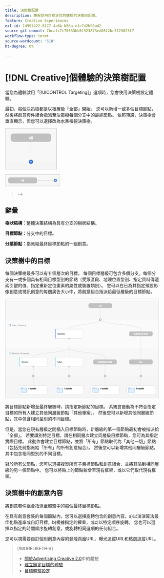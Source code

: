 ```yaml
---
title: 決策樹配置
description: 瞭解使用目標定位的體驗的決策樹配置。
feature: Creative Experiences
exl-id: 1d997422-8177-4a6b-b56a-e1c742b96ad2
source-git-commit: 7bcafc7c70333bb6f523873ed08f2bc5123823f7
workflow-type: tm+mt
source-wordcount: '518'
ht-degree: 0%

---
```


# [!DNL Creative]個體驗的決策樹配置

當您為體驗啟用「[!UICONTROL Targeting]」選項時，您會使用決策樹設定體驗。

最初，每個決策樹都是以根層級「全部」開始。 您可以新增一或多個目標節點，然後將創意套件組合指派至決策樹每個分支中的最終節點。 依照預設，決策樹會垂直顯示，但您可以選擇改為水準檢視決策樹。

![沒有目標的垂直決策樹範例](/help/creative/assets/experience-decision-tree-no-targets.png "沒有目標的垂直決策樹範例")

![沒有目標的水準決策樹範例](/help/creative/assets/experience-decision-tree-no-targets-horizontal.png "沒有目標的水準決策樹範例")

<!--
>[!NOTE]
>
>You can optionally assign creative bundles to the root level, without targets. However, the [XXXX workflow](experience-create-no-targeting.md) XXXXX is better XXX.<!-- Explain the diff and why to choose the other option. -->
>-->

## 辭彙

**樹狀結構：**&#x200B;整體決策結構為具有分支的樹狀結構。

**目標節點：**&#x200B;分支中的目標。

**分葉節點：**&#x200B;指派給最終目標節點的一組創意。

## 決策樹中的目標

每個決策樹最多可以有五個層次的目標。 每個目標層級可包含多個分支，每個分支有一或多個具有相同目標型別的節點（受眾區段、地理位置型別、指定資料傳遞索引鍵的值、指定重新定位畫素的屬性或裝置類別）。 您可以在已為其指定預設影像創意或視訊創意的每個廣告大小中，將創意組合指派給最低層級的目標節點。

![含有目標的決策樹範例](/help/creative/assets/experience-decision-tree.png "含有目標的決策樹範例")

將目標節點新增至最終層級時，請指定新節點的目標。 系統會自動為不符合指定目標的所有人建立其他同層級節點「其他專案」。 然後您可以新增其他同層級節點，其中包含相同型別的不同目標。

但是，當您在現有層級之間插入目標節點時，新層級的第一個節點最初會被指派給「全部」。 若要識別特定目標，請在相同層次建立同層級目標節點，您可為其指定實際目標。 此動作會建立目標節點，並將「所有」節點取代為「其他一切」節點（包括先前指派給「所有」的所有創意組合）。 然後您可以新增其他同層級節點，其中包含相同型別的不同目標。

對於所有父節點，您可以選擇複製所有子目標節點和創意組合，並將其貼到相同層級的另一個節點中。 您可以將貼上的節點新增至現有框架，或以它們取代現有框架。

## 決策樹中的創意內容

將創意套件組合指派至體驗中的每個最終目標節點。

在具有創意套裝的每個節點內，您可以選擇旋轉包含的創意內容，a)以演演算法最佳化點進率或自訂目標，b)根據指定的權重，或c)以特定順序旋轉。 您也可以選擇以指定的時間順序旋轉創意，或旋轉相同選項的任何組合。

您可以視需要自訂個別創意內容的登陸頁面URL、曝光追蹤URL和點選追蹤URL。<!-- Not in the UI as of 1/31: For flexible HTML5 creatives, you can customize any of the flexible attributes. -->

>[!MORELIKETHIS]
>
>* [關於Advertising Creative 2.0](experience-about.md)中的體驗
>* [建立鎖定目標的體驗](/help/creative/experiences/experience-create-targeting.md)
>* [目標體驗設定](/help/creative/experiences/experience-settings-targeting.md)
